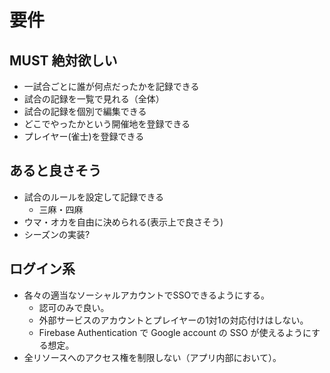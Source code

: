 # 要件

## MUST 絶対欲しい

- 一試合ごとに誰が何点だったかを記録できる
- 試合の記録を一覧で見れる（全体）
- 試合の記録を個別で編集できる
- どこでやったかという開催地を登録できる
- プレイヤー(雀士)を登録できる

## あると良さそう

- 試合のルールを設定して記録できる
  - 三麻・四麻
- ウマ・オカを自由に決められる(表示上で良さそう)
- シーズンの実装?

## ログイン系

- 各々の適当なソーシャルアカウントでSSOできるようにする。
  - 認可のみで良い。
  - 外部サービスのアカウントとプレイヤーの1対1の対応付けはしない。
  - Firebase Authentication で Google account の SSO が使えるようにする想定。
- 全リソースへのアクセス権を制限しない（アプリ内部において）。
